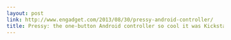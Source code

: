 ```yaml
---
layout: post
link: http://www.engadget.com/2013/08/30/pressy-android-controller/
title: Pressy: the one-button Android controller so cool it was Kickstarted in under a day
---
```

